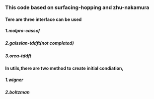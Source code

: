 ### This code based on surfacing-hopping and zhu-nakamura
#### Tere are three interface can be used
##### 1.molpro-casscf
##### 2.gaissian-tddft(not completed)
##### 3.orca-tddft

#### In utils,there are two method to create initial condiation,
##### 1.wigner
##### 2.boltzman
